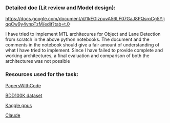 ### Detailed doc (Lit review and Model design):
https://docs.google.com/document/d/1kEGlzpuvA56LF07GaJ8PQsrqCg5YljqqCw9y4vnpTzM/edit?tab=t.0

I have tried to implement MTL architecures for Object and Lane Detection from scratch in the above python notebooks. The document and the comments in the notebook should give a fair amount of understanding of what I have tried to implement.
Since I have failed to provide complete and working architectures, a final evaluation and comparison of both the architectures was not possible

### Resources used for the task: 

[PapersWithCode](https://paperswithcode.com/)

[BDD100K dataset](http://bair.berkeley.edu/blog/2018/05/30/bdd/)

[Kaggle gpus](https://www.kaggle.com/)

[Claude](https://claude.ai/)

